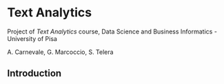 # Text Analytics
Project of *Text Analytics* course, Data Science and Business Informatics - University of Pisa

A. Carnevale, G. Marcoccio, S. Telera

## Introduction

